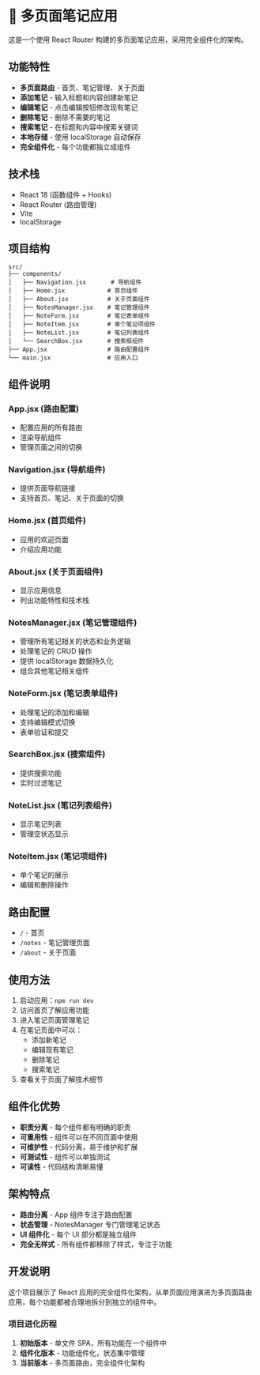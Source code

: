 # 📝 多页面笔记应用

这是一个使用 React Router 构建的多页面笔记应用，采用完全组件化的架构。

## 功能特性

- **多页面路由** - 首页、笔记管理、关于页面
- **添加笔记** - 输入标题和内容创建新笔记
- **编辑笔记** - 点击编辑按钮修改现有笔记
- **删除笔记** - 删除不需要的笔记
- **搜索笔记** - 在标题和内容中搜索关键词
- **本地存储** - 使用 localStorage 自动保存
- **完全组件化** - 每个功能都独立成组件

## 技术栈

- React 18 (函数组件 + Hooks)
- React Router (路由管理)
- Vite
- localStorage

## 项目结构

```
src/
├── components/
│   ├── Navigation.jsx       # 导航组件
│   ├── Home.jsx            # 首页组件
│   ├── About.jsx           # 关于页面组件
│   ├── NotesManager.jsx    # 笔记管理组件
│   ├── NoteForm.jsx        # 笔记表单组件
│   ├── NoteItem.jsx        # 单个笔记项组件
│   ├── NoteList.jsx        # 笔记列表组件
│   └── SearchBox.jsx       # 搜索框组件
├── App.jsx                 # 路由配置组件
└── main.jsx                # 应用入口
```

## 组件说明

### App.jsx (路由配置)
- 配置应用的所有路由
- 渲染导航组件
- 管理页面之间的切换

### Navigation.jsx (导航组件)
- 提供页面导航链接
- 支持首页、笔记、关于页面的切换

### Home.jsx (首页组件)
- 应用的欢迎页面
- 介绍应用功能

### About.jsx (关于页面组件)
- 显示应用信息
- 列出功能特性和技术栈

### NotesManager.jsx (笔记管理组件)
- 管理所有笔记相关的状态和业务逻辑
- 处理笔记的 CRUD 操作
- 提供 localStorage 数据持久化
- 组合其他笔记相关组件

### NoteForm.jsx (笔记表单组件)
- 处理笔记的添加和编辑
- 支持编辑模式切换
- 表单验证和提交

### SearchBox.jsx (搜索组件)
- 提供搜索功能
- 实时过滤笔记

### NoteList.jsx (笔记列表组件)
- 显示笔记列表
- 管理空状态显示

### NoteItem.jsx (笔记项组件)
- 单个笔记的展示
- 编辑和删除操作

## 路由配置

- `/` - 首页
- `/notes` - 笔记管理页面
- `/about` - 关于页面

## 使用方法

1. 启动应用：`npm run dev`
2. 访问首页了解应用功能
3. 进入笔记页面管理笔记
4. 在笔记页面中可以：
   - 添加新笔记
   - 编辑现有笔记
   - 删除笔记
   - 搜索笔记
5. 查看关于页面了解技术细节

## 组件化优势

- **职责分离** - 每个组件都有明确的职责
- **可重用性** - 组件可以在不同页面中使用
- **可维护性** - 代码分离，易于维护和扩展
- **可测试性** - 组件可以单独测试
- **可读性** - 代码结构清晰易懂

## 架构特点

- **路由分离** - App 组件专注于路由配置
- **状态管理** - NotesManager 专门管理笔记状态
- **UI 组件化** - 每个 UI 部分都是独立组件
- **完全无样式** - 所有组件都移除了样式，专注于功能

## 开发说明

这个项目展示了 React 应用的完全组件化架构，从单页面应用演进为多页面路由应用，每个功能都被合理地拆分到独立的组件中。

### 项目进化历程

1. **初始版本** - 单文件 SPA，所有功能在一个组件中
2. **组件化版本** - 功能组件化，状态集中管理
3. **当前版本** - 多页面路由，完全组件化架构
